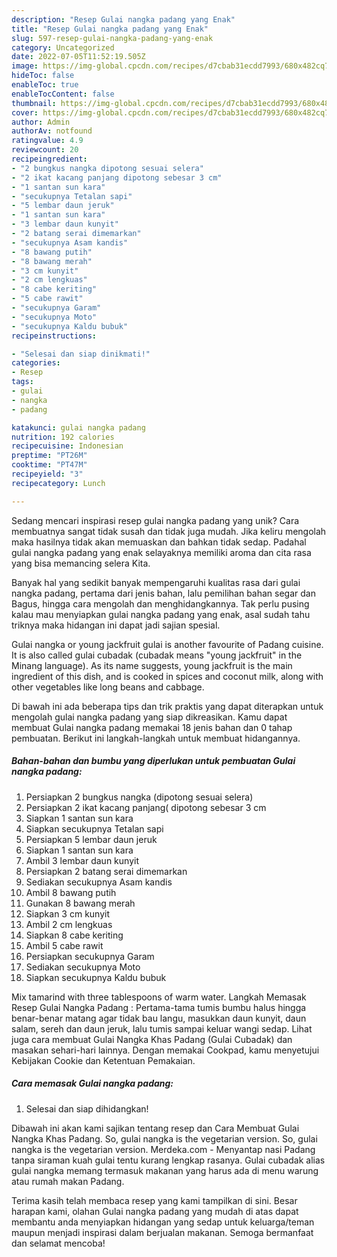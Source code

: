 ```yaml
---
description: "Resep Gulai nangka padang yang Enak"
title: "Resep Gulai nangka padang yang Enak"
slug: 597-resep-gulai-nangka-padang-yang-enak
category: Uncategorized
date: 2022-07-05T11:52:19.505Z
image: https://img-global.cpcdn.com/recipes/d7cbab31ecdd7993/680x482cq70/gulai-nangka-padang-foto-resep-utama.jpg
hideToc: false
enableToc: true
enableTocContent: false
thumbnail: https://img-global.cpcdn.com/recipes/d7cbab31ecdd7993/680x482cq70/gulai-nangka-padang-foto-resep-utama.jpg
cover: https://img-global.cpcdn.com/recipes/d7cbab31ecdd7993/680x482cq70/gulai-nangka-padang-foto-resep-utama.jpg
author: Admin
authorAv: notfound
ratingvalue: 4.9
reviewcount: 20
recipeingredient:
- "2 bungkus nangka dipotong sesuai selera"
- "2 ikat kacang panjang dipotong sebesar 3 cm"
- "1 santan sun kara"
- "secukupnya Tetalan sapi"
- "5 lembar daun jeruk"
- "1 santan sun kara"
- "3 lembar daun kunyit"
- "2 batang serai dimemarkan"
- "secukupnya Asam kandis"
- "8 bawang putih"
- "8 bawang merah"
- "3 cm kunyit"
- "2 cm lengkuas"
- "8 cabe keriting"
- "5 cabe rawit"
- "secukupnya Garam"
- "secukupnya Moto"
- "secukupnya Kaldu bubuk"
recipeinstructions:

- "Selesai dan siap dinikmati!"
categories:
- Resep
tags:
- gulai
- nangka
- padang

katakunci: gulai nangka padang 
nutrition: 192 calories
recipecuisine: Indonesian
preptime: "PT26M"
cooktime: "PT47M"
recipeyield: "3"
recipecategory: Lunch

---
```





Sedang mencari inspirasi resep gulai nangka padang yang unik? Cara membuatnya sangat tidak susah dan tidak juga mudah. Jika keliru mengolah maka hasilnya tidak akan memuaskan dan bahkan tidak sedap. Padahal gulai nangka padang yang enak selayaknya memiliki aroma dan cita rasa yang bisa memancing selera Kita.





Banyak hal yang sedikit banyak mempengaruhi kualitas rasa dari gulai nangka padang, pertama dari jenis bahan, lalu pemilihan bahan segar dan Bagus, hingga cara mengolah dan menghidangkannya. Tak perlu pusing kalau mau menyiapkan gulai nangka padang yang enak,      asal sudah tahu triknya maka hidangan ini dapat jadi sajian spesial.














Gulai nangka or young jackfruit gulai is another favourite of Padang cuisine. It is also called gulai cubadak (cubadak means &#34;young jackfruit&#34; in the Minang language). As its name suggests, young jackfruit is the main ingredient of this dish, and is cooked in spices and coconut milk, along with other vegetables like long beans and cabbage.






Di bawah ini ada beberapa tips dan trik praktis yang dapat diterapkan untuk mengolah gulai nangka padang yang siap dikreasikan. Kamu dapat membuat Gulai nangka padang memakai 18 jenis bahan dan 0 tahap pembuatan. Berikut ini langkah-langkah untuk membuat hidangannya.

<!--inarticleads1-->

##### Bahan-bahan dan bumbu yang diperlukan untuk pembuatan Gulai nangka padang:

1. Persiapkan 2 bungkus nangka (dipotong sesuai selera)
1. Persiapkan 2 ikat kacang panjang( dipotong sebesar 3 cm
1. Siapkan 1 santan sun kara
1. Siapkan secukupnya Tetalan sapi
1. Persiapkan 5 lembar daun jeruk
1. Siapkan 1 santan sun kara
1. Ambil 3 lembar daun kunyit
1. Persiapkan 2 batang serai dimemarkan
1. Sediakan secukupnya Asam kandis
1. Ambil 8 bawang putih
1. Gunakan 8 bawang merah
1. Siapkan 3 cm kunyit
1. Ambil 2 cm lengkuas
1. Siapkan 8 cabe keriting
1. Ambil 5 cabe rawit
1. Persiapkan secukupnya Garam
1. Sediakan secukupnya Moto
1. Siapkan secukupnya Kaldu bubuk


Mix tamarind with three tablespoons of warm water. Langkah Memasak Resep Gulai Nangka Padang : Pertama-tama tumis bumbu halus hingga benar-benar matang agar tidak bau langu, masukkan daun kunyit, daun salam, sereh dan daun jeruk, lalu tumis sampai keluar wangi sedap. Lihat juga cara membuat Gulai Nangka Khas Padang (Gulai Cubadak) dan masakan sehari-hari lainnya. Dengan memakai Cookpad, kamu menyetujui Kebijakan Cookie dan Ketentuan Pemakaian. 

<!--inarticleads2-->

##### Cara memasak Gulai nangka padang:


1. Selesai dan siap dihidangkan!

Dibawah ini akan kami sajikan tentang resep dan Cara Membuat Gulai Nangka Khas Padang. So, gulai nangka is the vegetarian version. So, gulai nangka is the vegetarian version. Merdeka.com - Menyantap nasi Padang tanpa siraman kuah gulai tentu kurang lengkap rasanya. Gulai cubadak alias gulai nangka memang termasuk makanan yang harus ada di menu warung atau rumah makan Padang. 

Terima kasih telah membaca resep yang kami tampilkan di sini. Besar harapan kami, olahan Gulai nangka padang yang mudah di atas dapat membantu anda menyiapkan hidangan yang sedap untuk keluarga/teman maupun menjadi inspirasi dalam berjualan makanan. Semoga bermanfaat dan selamat mencoba!
